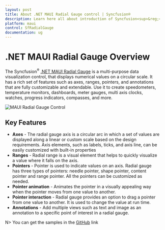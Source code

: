 ```yaml
---
layout: post
title: About .NET MAUI Radial Gauge control | Syncfusion®
description: Learn here all about introduction of Syncfusion<sup>&reg;</sup> .NET MAUI Radial Gauge(SfRadialGauge) control with key features and more.
platform: maui
control: SfRadialGauge
documentation: ug
---
```


# .NET MAUI Radial Gauge Overview

The Syncfusion<sup>&reg;</sup> [.NET MAUI Radial Gauge](https://www.syncfusion.com/maui-controls/maui-radial-gauge) is a multi-purpose data visualization control, that displays numerical values on a circular scale. It has a rich set of features such as axes, ranges, pointers, and annotations that are fully customizable and extendable. Use it to create speedometers, temperature monitors, dashboards, meter gauges, multi axis clocks, watches, progress indicators, compasses, and more.

![MAUI Radial Gauge Control](images/overview/maui-radial-gauge-control.png)

## Key Features

* **Axes** - The radial gauge axis is a circular arc in which a set of values are displayed along a linear or custom scale based on the design requirements. Axis elements, such as labels, ticks, and axis line, can be easily customized with built-in properties
* **Ranges** - Radial range is a visual element that helps to quickly visualize a value where it falls on the axis.
* **Pointers** - Pointer is used to indicate values on an axis. Radial gauge has three types of pointers: needle pointer, shape pointer, content pointer and range pointer. All the pointers can be customized as needed.
* **Pointer animation** - Animates the pointer in a visually appealing way when the pointer moves from one value to another.
* **Pointer interaction** - Radial gauge provides an option to drag a pointer from one value to another. It is used to change the value at run time.
* **Annotations** - Add multiple views such as text and image as an annotation to a specific point of interest in a radial gauge.

N> You can get the samples in the [GitHub](https://github.com/syncfusion/maui-demos) link